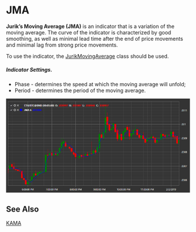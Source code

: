 # JMA

**Jurik’s Moving Average (JMA)** is an indicator that is a variation of the moving average. The curve of the indicator is characterized by good smoothing, as well as minimal lead time after the end of price movements and minimal lag from strong price movements.

To use the indicator, the [JurikMovingAverage](xref:StockSharp.Algo.Indicators.JurikMovingAverage) class should be used.

##### Indicator Settings.

- Phase - determines the speed at which the moving average will unfold;
- Period - determines the period of the moving average.

![IndicatorJurikMovingAverage](../images/IndicatorJurikMovingAverage.png)

## See Also

[KAMA](IndicatorKaufmannAdaptiveMovingAverage.md)